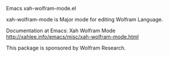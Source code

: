 Emacs xah-wolfram-mode.el

xah-wolfram-mode is Major mode for editing Wolfram Language.

Documentation at
Emacs: Xah Wolfram Mode
http://xahlee.info/emacs/misc/xah-wolfram-mode.html

This package is sponsored by Wolfram Research.

